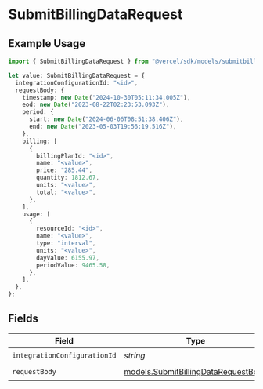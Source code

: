 # SubmitBillingDataRequest

## Example Usage

```typescript
import { SubmitBillingDataRequest } from "@vercel/sdk/models/submitbillingdataop.js";

let value: SubmitBillingDataRequest = {
  integrationConfigurationId: "<id>",
  requestBody: {
    timestamp: new Date("2024-10-30T05:11:34.005Z"),
    eod: new Date("2023-08-22T02:23:53.093Z"),
    period: {
      start: new Date("2024-06-06T08:51:38.406Z"),
      end: new Date("2023-05-03T19:56:19.516Z"),
    },
    billing: [
      {
        billingPlanId: "<id>",
        name: "<value>",
        price: "285.44",
        quantity: 1812.67,
        units: "<value>",
        total: "<value>",
      },
    ],
    usage: [
      {
        resourceId: "<id>",
        name: "<value>",
        type: "interval",
        units: "<value>",
        dayValue: 6155.97,
        periodValue: 9465.58,
      },
    ],
  },
};
```

## Fields

| Field                                                                            | Type                                                                             | Required                                                                         | Description                                                                      |
| -------------------------------------------------------------------------------- | -------------------------------------------------------------------------------- | -------------------------------------------------------------------------------- | -------------------------------------------------------------------------------- |
| `integrationConfigurationId`                                                     | *string*                                                                         | :heavy_check_mark:                                                               | N/A                                                                              |
| `requestBody`                                                                    | [models.SubmitBillingDataRequestBody](../models/submitbillingdatarequestbody.md) | :heavy_check_mark:                                                               | N/A                                                                              |